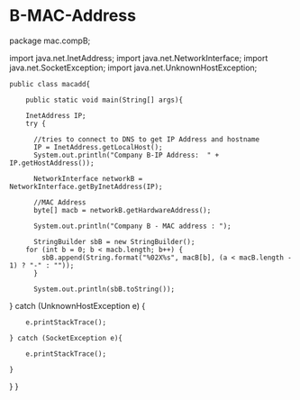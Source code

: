 # B-MAC-Address

package mac.compB;

import java.net.InetAddress;
import java.net.NetworkInterface;
import java.net.SocketException;
import java.net.UnknownHostException;

    public class macadd{
       
        public static void main(String[] args){
        
        InetAddress IP;
        try {
          
          //tries to connect to DNS to get IP Address and hostname
          IP = InetAddress.getLocalHost();
          System.out.println("Company B-IP Address:  " + IP.getHostAddress());
          
          NetworkInterface networkB = NetworkInterface.getByInetAddress(IP);
          
          //MAC Address
          byte[] macb = networkB.getHardwareAddress();
          
          System.out.println("Company B - MAC address : ");
          
          StringBuilder sbB = new StringBuilder();
		for (int b = 0; b < macb.length; b++) {
			sbB.append(String.format("%02X%s", macB[b], (a < macB.length - 1) ? "-" : ""));		
          }
          
          System.out.println(sbB.toString());
        
} catch (UnknownHostException e) {
		
		e.printStackTrace();
		
	} catch (SocketException e){
			
		e.printStackTrace();
			
	}
  }
 }
